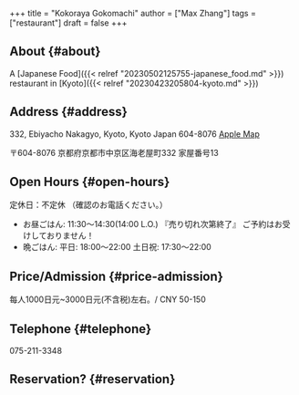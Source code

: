 +++
title = "Kokoraya Gokomachi"
author = ["Max Zhang"]
tags = ["restaurant"]
draft = false
+++

## About {#about}

A [Japanese Food]({{< relref "20230502125755-japanese_food.md" >}}) restaurant in [Kyoto]({{< relref "20230423205804-kyoto.md" >}})


## Address {#address}

332, Ebiyacho
Nakagyo, Kyoto, Kyoto
Japan 604-8076
[Apple Map](https://guides.apple.com/?ug=CgVLeW90bxINCK5NEJPz0qbxxZflXBJgGjoxNjktMywgS2FzaGl3YXlhY2hvLCBOYWthZ3lvLCBLeW90bywgS3lvdG8sIEphcGFuIDYwNC04MDE0IhIJfc1GpYWAQUAReCtzR6z4YEAqDlBvbnRvY2hvIEFsbGV5Eg0Irk0Qp%2FCim%2Fz%2FsqxCEg0Irk0Q9MLTwLbS%2B9RSEg0Irk0Q89jxsLPgibpJEg0Irk0QjdKGh4PflZBUEg4Irk0Qs%2Fj6pK%2BTmPvEARIOCK5NELWJgfL%2Fr4vU7AESDgiuTRDi%2F5HYgr%2BN08MBEg0Irk0QzYWk6fPUuKghEg4Irk0Q6e7Q%2F%2Fm35MT6ARIOCK5NEMXC7P3j0qfhoQESDgjZMhDcutKeoIi3k%2FIBEg4Irk0Q5Ims9oPU1J%2FaARINCK5NENO2jbvvhZ%2FMMBINCK5NEJ2p8saq2KSLVBINCK5NEL6o%2FPrb6%2F%2BZFhIOCK5NELKe5LThxZC4mAESDgiuTRDAisLB58yo7YEBEg4Irk0QsYawx6qvorSAARINCK5NELWfus6G0%2BqbfxIOCK5NELasweW8ktvu8wESDgiuTRDFkffVyc3CmsIBEg0Irk0QzLeAxrKslp8LEg0Irk0QlOSCkrukmsMVEg4Irk0Q9pzJ7fWvnu7oARINCK5NEM7hgbqS0N62ShINCK5NEM%2F%2Bo9G9ibKQERINCK5NENDfn6C%2BxMXafRIOCK5NEJOYy4bc5MakjAE%3D)

〒604-8076 京都府京都市中京区海老屋町332 家屋番号13


## Open Hours {#open-hours}

定休日：不定休 （確認のお電話ください。）

-   お昼ごはん: 11:30～14:30(14:00 L.O.)
    『売り切れ次第終了』
    ご予約はお受けしておりません！
-   晩ごはん:
    平日: 18:00〜22:00
    土日祝: 17:30～22:00


## Price/Admission {#price-admission}

每人1000日元~3000日元(不含税)左右。/ CNY 50-150


## Telephone {#telephone}

075-211-3348


## Reservation? {#reservation}
